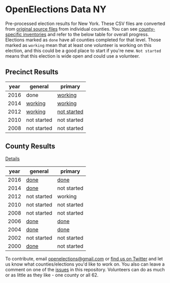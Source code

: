 OpenElections Data NY
=====================

Pre-processed election results for New York. These CSV files are converted from [original source files](https://github.com/openelections/openelections-sources-ny) from individual counties. You can see [county-specific inventories](https://github.com/openelections/openelections-data-ny/blob/master/county_matrix.csv) and refer to the below table for overall progress. Elections marked as `done` have all counties completed for that level. Those marked as `working` mean that at least one volunteer is working on this election, and this could be a good place to start if you're new. `Not started` means that this election is wide open and could use a volunteer.

## Precinct Results

| year  | general  | primary  |
|---|---|---|
| 2016  | done  |  [working](https://github.com/openelections/openelections-data-ny/issues/5) |
| 2014 |  [working](https://github.com/openelections/openelections-data-ny/issues/35) | [working](https://github.com/openelections/openelections-data-ny/issues/39)  |
| 2012  |  [working](https://github.com/openelections/openelections-data-ny/issues/37) | [not started](https://github.com/openelections/openelections-data-ny/issues/38) |
| 2010  |  not started | not started |
| 2008  |  not started | not started |


## County Results

[Details](https://github.com/openelections/openelections-data-ny/issues/10)

| year  | general  | primary  |
|---|---|---|
| 2016  | [done](https://github.com/openelections/openelections-data-ny/blob/master/2016/20161108__ny__general.csv)  |  [done](https://github.com/openelections/openelections-data-ny/blob/master/2016/20160913__ny__primary.csv) |
| 2014 |  [done](https://github.com/openelections/openelections-data-ny/blob/master/2014/20141104__ny__general.csv) | not started  |
| 2012  |  not started | working |
| 2010  |  not started | not started |
| 2008  |  not started | not started |
| 2006  |  [done](https://github.com/openelections/openelections-data-ny/blob/master/2006/20061107__ny__general.csv) | [done](https://github.com/openelections/openelections-data-ny/blob/master/2006/20060912__ny__primary.csv) |
| 2004  |  [done](https://github.com/openelections/openelections-data-ny/blob/master/2004/20041102__ny__general.csv) | [done](https://github.com/openelections/openelections-data-ny/blob/master/2004/20040914__ny__primary.csv) |
| 2002  |  not started | not started |
| 2000  |  [done](https://github.com/openelections/openelections-data-ny/blob/master/2000/20001107__ny__general.csv) | not started |

To contribute, email openelections@gmail.com or [find us on Twitter](https://twitter.com/openelex) and let us know what counties/elections you'd like to work on. You also can leave a comment on one of the [issues](https://github.com/openelections/openelections-data-ny/issues) in this repository. Volunteers can do as much or as little as they like - one county or all 62.
